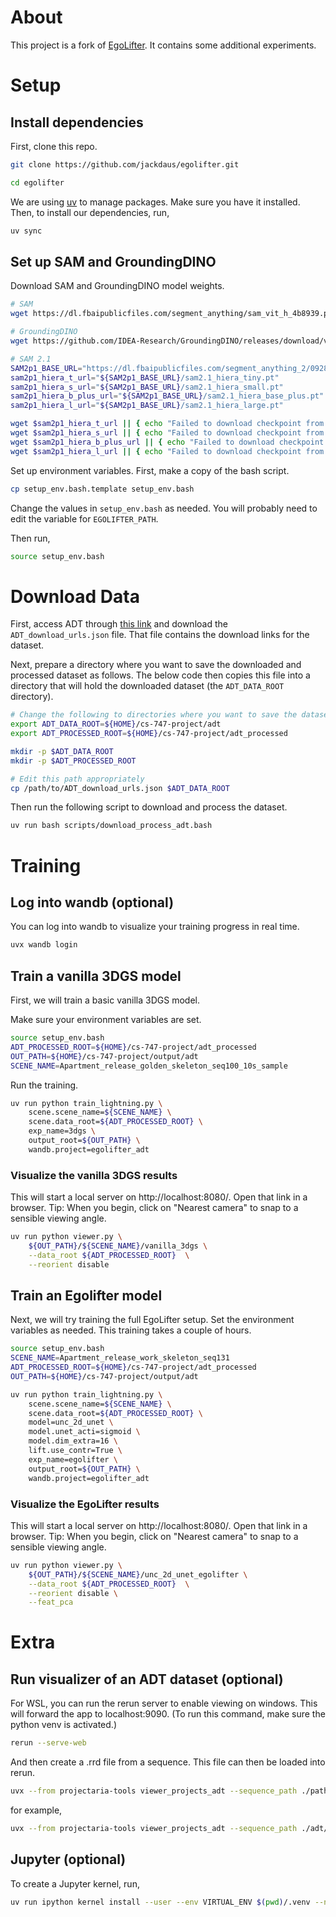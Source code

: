 # About

This project is a fork of [EgoLifter](https://github.com/facebookresearch/egolifter). It contains some additional experiments. 

# Setup 

## Install dependencies 

First, clone this repo. 

```bash
git clone https://github.com/jackdaus/egolifter.git

cd egolifter
```


We are using [uv](https://docs.astral.sh/uv) to manage packages. Make sure you have it installed. Then, to install our dependencies, run,

```bash
uv sync
```

## Set up SAM and GroundingDINO

Download SAM and GroundingDINO model weights.

```bash
# SAM
wget https://dl.fbaipublicfiles.com/segment_anything/sam_vit_h_4b8939.pth

# GroundingDINO
wget https://github.com/IDEA-Research/GroundingDINO/releases/download/v0.1.0-alpha/groundingdino_swint_ogc.pth

# SAM 2.1
SAM2p1_BASE_URL="https://dl.fbaipublicfiles.com/segment_anything_2/092824"
sam2p1_hiera_t_url="${SAM2p1_BASE_URL}/sam2.1_hiera_tiny.pt"
sam2p1_hiera_s_url="${SAM2p1_BASE_URL}/sam2.1_hiera_small.pt"
sam2p1_hiera_b_plus_url="${SAM2p1_BASE_URL}/sam2.1_hiera_base_plus.pt"
sam2p1_hiera_l_url="${SAM2p1_BASE_URL}/sam2.1_hiera_large.pt"

wget $sam2p1_hiera_t_url || { echo "Failed to download checkpoint from $sam2p1_hiera_t_url"; }
wget $sam2p1_hiera_s_url || { echo "Failed to download checkpoint from $sam2p1_hiera_s_url";}
wget $sam2p1_hiera_b_plus_url || { echo "Failed to download checkpoint from $sam2p1_hiera_b_plus_url"; }
wget $sam2p1_hiera_l_url || { echo "Failed to download checkpoint from $sam2p1_hiera_l_url"; }
```

Set up environment variables. First, make a copy of the bash script.

```bash
cp setup_env.bash.template setup_env.bash
```

Change the values in `setup_env.bash` as needed. You will probably need to edit the variable for `EGOLIFTER_PATH`.

Then run,

```bash
source setup_env.bash
```

# Download Data

First, access ADT through [this link](https://www.projectaria.com/datasets/adt/#download-dataset) and download the `ADT_download_urls.json` file. That file contains the download links for the dataset.

Next, prepare a directory where you want to save the downloaded and processed dataset as follows. The below code then copies this file into a directory that will hold the downloaded dataset (the `ADT_DATA_ROOT` directory).

```bash
# Change the following to directories where you want to save the dataset
export ADT_DATA_ROOT=${HOME}/cs-747-project/adt
export ADT_PROCESSED_ROOT=${HOME}/cs-747-project/adt_processed

mkdir -p $ADT_DATA_ROOT
mkdir -p $ADT_PROCESSED_ROOT

# Edit this path appropriately
cp /path/to/ADT_download_urls.json $ADT_DATA_ROOT
```

Then run the following script to download and process the dataset.

```bash
uv run bash scripts/download_process_adt.bash
```

# Training

## Log into wandb (optional)

You can log into wandb to visualize your training progress in real time. 

```bash
uvx wandb login
```

## Train a vanilla 3DGS model 

First, we will train a basic vanilla 3DGS model. 

Make sure your environment variables are set. 

```bash
source setup_env.bash
ADT_PROCESSED_ROOT=${HOME}/cs-747-project/adt_processed
OUT_PATH=${HOME}/cs-747-project/output/adt
SCENE_NAME=Apartment_release_golden_skeleton_seq100_10s_sample
```

Run the training.

```bash
uv run python train_lightning.py \
    scene.scene_name=${SCENE_NAME} \
    scene.data_root=${ADT_PROCESSED_ROOT} \
    exp_name=3dgs \
    output_root=${OUT_PATH} \
    wandb.project=egolifter_adt
```

### Visualize the vanilla 3DGS results

This will start a local server on http://localhost:8080/. Open that link in a browser.
Tip: When you begin, click on "Nearest camera" to snap to a sensible viewing angle. 

```bash
uv run python viewer.py \
    ${OUT_PATH}/${SCENE_NAME}/vanilla_3dgs \
    --data_root ${ADT_PROCESSED_ROOT}  \
    --reorient disable 
```

## Train an Egolifter model

Next, we will try training the full EgoLifter setup. Set the environment variables as needed. This training takes a couple of hours.

```bash
source setup_env.bash
SCENE_NAME=Apartment_release_work_skeleton_seq131
ADT_PROCESSED_ROOT=${HOME}/cs-747-project/adt_processed
OUT_PATH=${HOME}/cs-747-project/output/adt

uv run python train_lightning.py \
	scene.scene_name=${SCENE_NAME} \
    scene.data_root=${ADT_PROCESSED_ROOT} \
    model=unc_2d_unet \
    model.unet_acti=sigmoid \
    model.dim_extra=16 \
    lift.use_contr=True \
    exp_name=egolifter \
    output_root=${OUT_PATH} \
    wandb.project=egolifter_adt
```

### Visualize the EgoLifter results

This will start a local server on http://localhost:8080/. Open that link in a browser.
Tip: When you begin, click on "Nearest camera" to snap to a sensible viewing angle. 

```bash
uv run python viewer.py \
    ${OUT_PATH}/${SCENE_NAME}/unc_2d_unet_egolifter \
    --data_root ${ADT_PROCESSED_ROOT}  \
    --reorient disable \
    --feat_pca
```

# Extra

## Run visualizer of an ADT dataset (optional)

For WSL, you can run the rerun server to enable viewing on windows. This will forward the app to localhost:9090. (To run this command, make sure the python venv is activated.)

```bash
rerun --serve-web
```

And then create a .rrd file from a sequence. This file can then be loaded into rerun.

```bash
uvx --from projectaria-tools viewer_projects_adt --sequence_path ./path/to/adt_sequence --rrd_output_path adt_dataset.rrd
```

for example, 

```bash
uvx --from projectaria-tools viewer_projects_adt --sequence_path ./adt/Apartment_release_multiskeleton_party_seq121_71292 --rrd_output_path Apartment_release_multiskeleton_party_seq121_71292.rrd
```

## Jupyter (optional)

To create a Jupyter kernel, run, 

```bash
uv run ipython kernel install --user --env VIRTUAL_ENV $(pwd)/.venv --name=egolifter
```